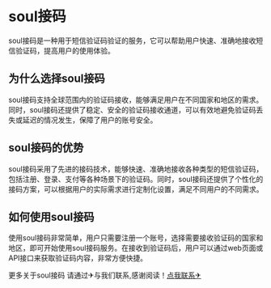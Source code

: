 # soul接码

soul接码是一种用于短信验证码验证的服务，它可以帮助用户快速、准确地接收短信验证码，提高用户的使用体验。

## 为什么选择soul接码

soul接码支持全球范围内的验证码接收，能够满足用户在不同国家和地区的需求。同时，soul接码还提供了稳定、安全的验证码接收通道，可以有效地避免验证码丢失或延迟的情况发生，保障了用户的账号安全。

## soul接码的优势

soul接码采用了先进的接码技术，能够快速、准确地接收各种类型的短信验证码，包括注册、登录、支付等各种场景下的验证码。同时，soul接码还提供了个性化的接码方案，可以根据用户的实际需求进行定制化设置，满足不同用户的不同需求。

## 如何使用soul接码

使用soul接码非常简单，用户只需要注册一个账号，选择需要接收验证码的国家和地区，即可开始使用soul接码服务。在接收到验证码后，用户可以通过web页面或API接口来获取验证码内容，非常方便快捷。

更多关于soul接码 请通过✈与我们联系,感谢阅读！[点我联系✈](https://img.G208.com)